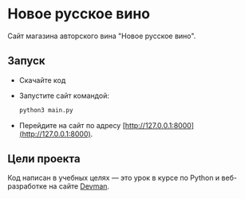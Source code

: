 # Новое русское вино

Сайт магазина авторского вина "Новое русское вино".

## Запуск

- Скачайте код

- Запустите сайт командой:

  ```bash
  python3 main.py
  ```

- Перейдите на сайт по адресу [http://127.0.0.1:8000](http://127.0.0.1:8000).

## Цели проекта

Код написан в учебных целях — это урок в курсе по Python и веб-разработке на сайте [Devman](https://dvmn.org).
